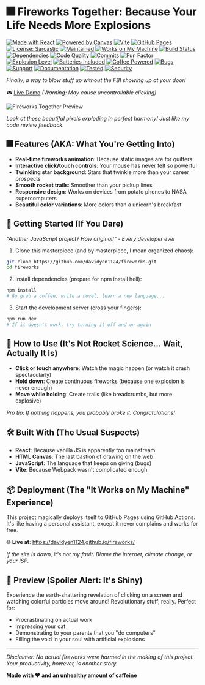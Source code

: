 # 🎆 Fireworks Together: Because Your Life Needs More Explosions

[![Made with React](https://img.shields.io/badge/Made%20with-React-61DAFB?style=for-the-badge&logo=react&logoColor=white)](https://reactjs.org/)
[![Powered by Canvas](https://img.shields.io/badge/Powered%20by-HTML5%20Canvas-E34F26?style=for-the-badge&logo=html5&logoColor=white)](https://developer.mozilla.org/en-US/docs/Web/API/Canvas_API)
[![Vite](https://img.shields.io/badge/Vite-646CFF?style=for-the-badge&logo=vite&logoColor=white)](https://vitejs.dev/)
[![GitHub Pages](https://img.shields.io/badge/GitHub%20Pages-222222?style=for-the-badge&logo=github&logoColor=white)](https://pages.github.com/)
[![License: Sarcastic](https://img.shields.io/badge/License-Hilariously%20Sarcastic-ff69b4?style=for-the-badge)](./LICENSE)
[![Maintained](<https://img.shields.io/badge/Maintained-Yes%20(Unfortunately)-green?style=for-the-badge>)](https://github.com/davidyen1124/fireworks)
[![Works on My Machine](https://img.shields.io/badge/Works%20on-My%20Machine-brightgreen?style=for-the-badge)](https://blog.codinghorror.com/the-works-on-my-machine-certification-program/)
[![Build Status](https://img.shields.io/badge/Build-Probably%20Works-yellow?style=for-the-badge)](https://github.com/davidyen1124/fireworks/actions)
[![Dependencies](https://img.shields.io/badge/Dependencies-Too%20Many-red?style=for-the-badge)](package.json)
[![Code Quality](https://img.shields.io/badge/Code%20Quality-Questionable-orange?style=for-the-badge)](https://github.com/davidyen1124/fireworks)
[![Commits](https://img.shields.io/badge/Commits-Chaotic-purple?style=for-the-badge)](https://github.com/davidyen1124/fireworks/commits)
[![Fun Factor](https://img.shields.io/badge/Fun%20Factor-Over%209000-ff6b6b?style=for-the-badge)](https://www.youtube.com/watch?v=SiMHTK15Pik)
[![Explosion Level](https://img.shields.io/badge/Explosion%20Level-Michael%20Bay-FF4500?style=for-the-badge)](https://en.wikipedia.org/wiki/Michael_Bay)
[![Batteries Included](https://img.shields.io/badge/Batteries-Not%20Included-lightgrey?style=for-the-badge)](https://xkcd.com/1739/)
[![Coffee Powered](https://img.shields.io/badge/Powered%20by-Coffee%20%26%20Tears-6F4E37?style=for-the-badge&logo=coffee)](https://www.buymeacoffee.com/definitely-not-a-real-link)
[![Bugs](https://img.shields.io/badge/Bugs-Features%20in%20Disguise-brightgreen?style=for-the-badge)](https://github.com/davidyen1124/fireworks/issues)
[![Support](https://img.shields.io/badge/Support-Stack%20Overflow-f48024?style=for-the-badge&logo=stackoverflow)](https://stackoverflow.com/)
[![Documentation](https://img.shields.io/badge/Documentation-What%20Documentation%3F-red?style=for-the-badge)](https://github.com/davidyen1124/fireworks/blob/main/README.md)
[![Tested](https://img.shields.io/badge/Tested-In%20Production-red?style=for-the-badge)](https://github.com/davidyen1124/fireworks)
[![Security](https://img.shields.io/badge/Security-Through%20Obscurity-yellow?style=for-the-badge)](https://en.wikipedia.org/wiki/Security_through_obscurity)

_Finally, a way to blow stuff up without the FBI showing up at your door!_

🎮 [Live Demo](https://davidyen1124.github.io/fireworks/) _(Warning: May cause uncontrollable clicking)_

![Fireworks Together Preview](media/preview.gif)

_Look at those beautiful pixels exploding in perfect harmony! Just like my code review feedback._

## 🎆 Features (AKA: What You're Getting Into)

- **Real-time fireworks animation**: Because static images are for quitters
- **Interactive click/touch controls**: Your mouse has never felt so powerful
- **Twinkling star background**: Stars that twinkle more than your career prospects
- **Smooth rocket trails**: Smoother than your pickup lines
- **Responsive design**: Works on devices from potato phones to NASA supercomputers
- **Beautiful color variations**: More colors than a unicorn's breakfast

## 🚀 Getting Started (If You Dare)

_"Another JavaScript project? How original!" - Every developer ever_

1. Clone this masterpiece (and by masterpiece, I mean organized chaos):

```bash
git clone https://github.com/davidyen1124/fireworks.git
cd fireworks
```

2. Install dependencies (prepare for npm install hell):

```bash
npm install
# Go grab a coffee, write a novel, learn a new language...
```

3. Start the development server (cross your fingers):

```bash
npm run dev
# If it doesn't work, try turning it off and on again
```

## 💫 How to Use (It's Not Rocket Science... Wait, Actually It Is)

- **Click or touch anywhere**: Watch the magic happen (or watch it crash spectacularly)
- **Hold down**: Create continuous fireworks (because one explosion is never enough)
- **Move while holding**: Create trails (like breadcrumbs, but more explosive)

_Pro tip: If nothing happens, you probably broke it. Congratulations!_

## 🛠️ Built With (The Usual Suspects)

- **React**: Because vanilla JS is apparently too mainstream
- **HTML Canvas**: The last bastion of drawing on the web
- **JavaScript**: The language that keeps on giving (bugs)
- **Vite**: Because Webpack wasn't complicated enough

## 📦 Deployment (The "It Works on My Machine" Experience)

This project magically deploys itself to GitHub Pages using GitHub Actions. It's like having a personal assistant, except it never complains and works for free.

🌐 **Live at**: https://davidyen1124.github.io/fireworks/

_If the site is down, it's not my fault. Blame the internet, climate change, or your ISP._

## 🎨 Preview (Spoiler Alert: It's Shiny)

Experience the earth-shattering revelation of clicking on a screen and watching colorful particles move around! Revolutionary stuff, really. Perfect for:

- Procrastinating on actual work
- Impressing your cat
- Demonstrating to your parents that you "do computers"
- Filling the void in your soul with artificial explosions

---

_Disclaimer: No actual fireworks were harmed in the making of this project. Your productivity, however, is another story._

**Made with ❤️ and an unhealthy amount of caffeine**
